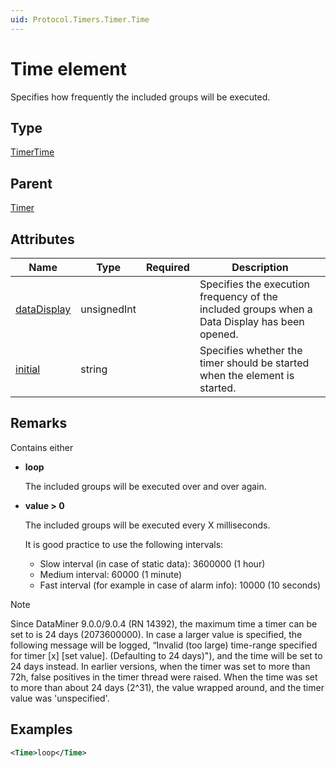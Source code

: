 ```yaml
---
uid: Protocol.Timers.Timer.Time
---
```


# Time element

Specifies how frequently the included groups will be executed.

## Type

[TimerTime](xref:Protocol-TimerTime)

## Parent

[Timer](xref:Protocol.Timers.Timer)

## Attributes

|Name|Type|Required|Description|
|--- |--- |--- |--- |
|[dataDisplay](xref:Protocol.Timers.Timer.Time-dataDisplay)|unsignedInt||Specifies the execution frequency of the included groups when a Data Display has been opened.|
|[initial](xref:Protocol.Timers.Timer.Time-initial)|string||Specifies whether the timer should be started when the element is started.|

## Remarks

Contains either

- **loop**

  The included groups will be executed over and over again.

- **value > 0**

  The included groups will be executed every X milliseconds.

  It is good practice to use the following intervals:

  - Slow interval (in case of static data): 3600000 (1 hour)
  - Medium interval: 60000 (1 minute)
  - Fast interval (for example in case of alarm info): 10000 (10 seconds)

> [!NOTE]
> Since DataMiner 9.0.0/9.0.4 (RN 14392), the maximum time a timer can be set to is 24 days (2073600000). In case a larger value is specified, the following message will be logged, “Invalid (too large) time-range specified for timer [x] [set value]. (Defaulting to 24 days)"), and the time will be set to 24 days instead. In earlier versions, when the timer was set to more than 72h, false positives in the timer thread were raised. When the time was set to more than about 24 days (2^31), the value wrapped around, and the timer value was 'unspecified'.

## Examples

```xml
<Time>loop</Time>
```
